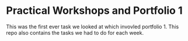 # Practical Workshops and Portfolio 1
This was the first ever task we looked at which invovled portfolio 1.
This repo also contains the tasks we had to do for each week.
